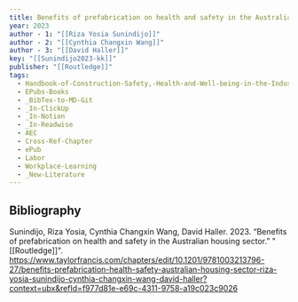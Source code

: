 ```yaml
---
title: Benefits of prefabrication on health and safety in the Australian housing sector
year: 2023
author - 1: "[[Riza Yosia Sunindijo]]"
author - 2: "[[Cynthia Changxin Wang]]"
author - 3: "[[David Haller]]"
key: "[[Sunindijo2023-kk]]"
publisher: "[[Routledge]]"
tags:
  - Handbook-of-Construction-Safety,-Health-and-Well-being-in-the-Industry-4-Era
  - EPubs-Books
  - _BibTex-to-MD-Git
  - _In-ClickUp
  - _In-Notion
  - _In-Readwise
  - AEC
  - Cross-Ref-Chapter
  - ePub
  - Labor
  - Workplace-Learning
  - _New-Literature
---
```


## Bibliography
Sunindijo, Riza Yosia, Cynthia Changxin Wang, David Haller. 2023. “Benefits of prefabrication on health and safety in the Australian housing sector.” "[[Routledge]]". https://www.taylorfrancis.com/chapters/edit/10.1201/9781003213796-27/benefits-prefabrication-health-safety-australian-housing-sector-riza-yosia-sunindijo-cynthia-changxin-wang-david-haller?context=ubx&refId=f977d81e-e69c-4311-9758-a19c023c9026